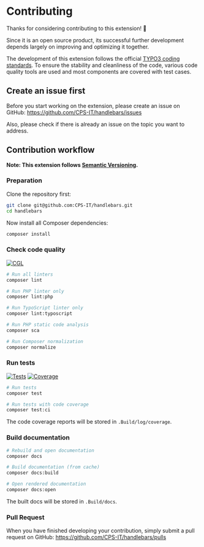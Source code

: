 # Contributing

Thanks for considering contributing to this extension! :slightly_smiling_face:

Since it is an open source product, its successful further development
depends largely on improving and optimizing it together.

The development of this extension follows the official
[TYPO3 coding standards](https://github.com/TYPO3/coding-standards).
To ensure the stability and cleanliness of the code, various code
quality tools are used and most components are covered with test
cases.

## Create an issue first

Before you start working on the extension, please create an issue on
GitHub: https://github.com/CPS-IT/handlebars/issues

Also, please check if there is already an issue on the topic you want
to address.

## Contribution workflow

**Note: This extension follows [Semantic Versioning](https://semver.org/).**

### Preparation

Clone the repository first:

```bash
git clone git@github.com:CPS-IT/handlebars.git
cd handlebars
```

Now install all Composer dependencies:

```bash
composer install
```

### Check code quality

[![CGL](https://github.com/CPS-IT/handlebars/actions/workflows/cgl.yaml/badge.svg)](https://github.com/CPS-IT/handlebars/actions/workflows/cgl.yaml)

```bash
# Run all linters
composer lint

# Run PHP linter only
composer lint:php

# Run TypoScript linter only
composer lint:typoscript

# Run PHP static code analysis
composer sca

# Run Composer normalization
composer normalize
```

### Run tests

[![Tests](https://github.com/CPS-IT/handlebars/actions/workflows/tests.yaml/badge.svg)](https://github.com/CPS-IT/handlebars/actions/workflows/tests.yaml)
[![Coverage](https://sonarcloud.io/api/project_badges/measure?project=CPS-IT_handlebars&metric=coverage)](https://sonarcloud.io/dashboard?id=CPS-IT_handlebars)

```bash
# Run tests
composer test

# Run tests with code coverage
composer test:ci
```

The code coverage reports will be stored in `.Build/log/coverage`.

### Build documentation

```bash
# Rebuild and open documentation
composer docs

# Build documentation (from cache)
composer docs:build

# Open rendered documentation
composer docs:open
```

The built docs will be stored in `.Build/docs`.

### Pull Request

When you have finished developing your contribution, simply submit a
pull request on GitHub: https://github.com/CPS-IT/handlebars/pulls

